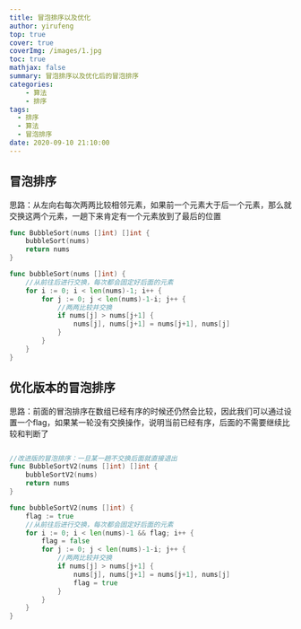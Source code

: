 ```yaml
---
title: 冒泡排序以及优化
author: yirufeng
top: true
cover: true
coverImg: /images/1.jpg
toc: true
mathjax: false
summary: 冒泡排序以及优化后的冒泡排序
categories: 
	- 算法
	- 排序
tags:
  - 排序
  - 算法
  - 冒泡排序
date: 2020-09-10 21:10:00
---
```


## 冒泡排序

思路：从左向右每次两两比较相邻元素，如果前一个元素大于后一个元素，那么就交换这两个元素，一趟下来肯定有一个元素放到了最后的位置

```go
func BubbleSort(nums []int) []int {
	bubbleSort(nums)
	return nums
}

func bubbleSort(nums []int) {
	//从前往后进行交换，每次都会固定好后面的元素
	for i := 0; i < len(nums)-1; i++ {
		for j := 0; j < len(nums)-1-i; j++ {
			//两两比较并交换
			if nums[j] > nums[j+1] {
				nums[j], nums[j+1] = nums[j+1], nums[j]
			}
		}
	}
}
```


<!-- more -->

## 优化版本的冒泡排序
思路：前面的冒泡排序在数组已经有序的时候还仍然会比较，因此我们可以通过设置一个flag，如果某一轮没有交换操作，说明当前已经有序，后面的不需要继续比较和判断了

```go

//改进版的冒泡排序：一旦某一趟不交换后面就直接退出
func BubbleSortV2(nums []int) []int {
	bubbleSortV2(nums)
	return nums
}

func bubbleSortV2(nums []int) {
	flag := true
	//从前往后进行交换，每次都会固定好后面的元素
	for i := 0; i < len(nums)-1 && flag; i++ {
		flag = false
		for j := 0; j < len(nums)-1-i; j++ {
			//两两比较并交换
			if nums[j] > nums[j+1] {
				nums[j], nums[j+1] = nums[j+1], nums[j]
				flag = true
			}
		}
	}
}
```